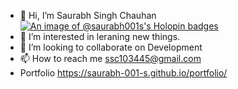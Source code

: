 - 👋 Hi, I’m Saurabh Singh Chauhan
[![An image of @saurabh001s's Holopin badges](https://holopin.me/saurabh001s)](https://holopin.io/@saurabh001s)
- 👀 I’m interested in leraning new things.
- 💞️ I’m looking to collaborate on Development
- 📫 How to reach me ssc103445@gmail.com
-  Portfolio https://saurabh-001-s.github.io/portfolio/

<!---
Saurabh-001-S/Saurabh-001-S is a ✨ special ✨ repository because its `README.md` (this file) appears on your GitHub profile.
You can click the Preview link to take a look at your changes.
--->
